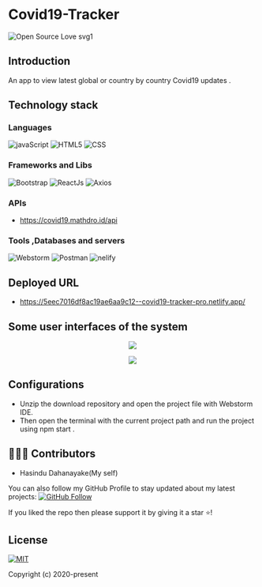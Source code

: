 # Covid19-Tracker
![Open Source Love svg1](https://badges.frapsoft.com/os/v1/open-source.svg?v=103) 

## Introduction

An app to view latest global or country by country Covid19 updates .

## Technology stack

### Languages 
![javaScript](https://img.shields.io/badge/Language-javaScript-red) 
![HTML5](https://img.shields.io/badge/Language-HTML5-red) 
![CSS](https://img.shields.io/badge/Language-CSS-red) 



### Frameworks and Libs
![Bootstrap](https://img.shields.io/badge/Framework-Bootstrap-blue) 
![ReactJs](https://img.shields.io/badge/Library-ReactJs-blue) 
![Axios](https://img.shields.io/badge/Library-Axios-blue) 



### APIs

*  https://covid19.mathdro.id/api


### Tools ,Databases and servers
![Webstorm](https://img.shields.io/badge/Technology-Webstorm-blue) 
![Postman](https://img.shields.io/badge/Technology-Postman-blue) 
![nelify](https://img.shields.io/badge/Technology-netlify-blue) 


## Deployed URL

*  https://5eec7016df8ac19ae6aa9c12--covid19-tracker-pro.netlify.app/



## Some user interfaces of the system
 
 <p align="middle">
  <img src="../master/ui-images/UI1.PNG"/>
 </p>
 
 
 <p align="middle">
  <img src="../master/ui-images/UI2.PNG"/>
 </p>
 
## Configurations

*  Unzip the download repository and open the project file with Webstorm IDE.
*  Then open the terminal with the current project path and run the project using npm start .



## 👨🏼‍💻 Contributors
 
* Hasindu Dahanayake(My self)

You can also follow my GitHub Profile to stay updated about my latest projects: [![GitHub Follow](https://img.shields.io/badge/Connect-Hasindu1-blue.svg?logo=Github&longCache=true&style=social&label=Follow)](https://github.com/Hasindu1)

If you liked the repo then please support it by giving it a star ⭐!


## License
[![MIT](https://img.shields.io/cocoapods/l/AFNetworking.svg?style=style&label=License&maxAge=2592000)](../master/LICENSE)

Copyright (c) 2020-present
 





